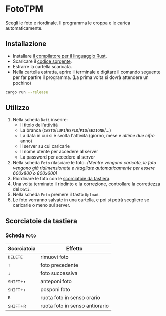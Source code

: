 # FotoTPM

Scegli le foto e riordinale. Il programma le croppa e le carica automaticamente.

## Installazione

- Installare [il compilatore per il linguaggio Rust](https://www.rust-lang.org/tools/install).
- Scaricare il [codice sorgente](https://github.com/MichaelObvious/foto_tpm/archive/refs/heads/master.zip).
- Estrarre la cartella scaricata.
- Nella cartella estratta, aprire il terminale e digitare il comando seguente per far partire il programma. (La prima volta si dovrà attendere un pochino)

```sh
cargo run --release
```

## Utilizzo

1. Nella scheda `Dati` inserire:
    - Il titolo dell'attività
    - La branca (`CASTO`/`LUPI`/`ESPLO`/`PIO`/`SEZIONE`/...)
    - La data in cui si è svolta l'attività (giorno, mese e _ultime due cifre_ anno)
    - Il server su cui caricarle
    - Il nome utente per accedere al server
    - La password per accedere al server
2. Nella scheda `Foto` rilasciare le foto. _(Mentre vengono caricate, le foto vengono già ridimensionate e ritagliate automaticamente per essere 600x800 o 800x600)_
3. Riordinare le foto con le [scorciatoie da tastiera](#scheda-foto).
4. Una volta terminato il riodinto e la correzione, controllare la correttezza dei `Dati`.
5. Nella scheda `Foto` premere il tasto `Upload`.
6. Le foto verranno salvate in una cartella, e poi si potrà scegliere se caricarle o meno sul server.

## Scorciatoie da tastiera

### Scheda `Foto`

| Scorciatoia                     | Effetto                        |
| ------------------------------- | ------------------------------ |
| <kbd>DELETE</kbd>               | rimuovi foto                   |
| <kbd>↑</kbd>                    | foto precedente                |
| <kbd>↓</kbd>                    | foto successiva                |
| <kbd>SHIFT</kbd>+<kbd>↑</kbd>   | anteponi foto                  |
| <kbd>SHIFT</kbd>+<kbd>↓</kbd>   | posponi foto                   |
| <kbd>R</kbd>                    | ruota foto in senso orario     |
| <kbd>SHIFT</kbd>+<kbd>R</kbd>   | ruota foto in senso antiorario |